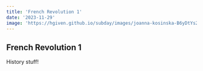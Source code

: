 ```yaml
---
title: 'French Revolution 1'
date: '2023-11-29'
image: 'https://hgiven.github.io/subday/images/joanna-kosinska-B6yDtYs2IgY-unsplash.jpg'
---
```


## French Revolution 1

History stuff!
